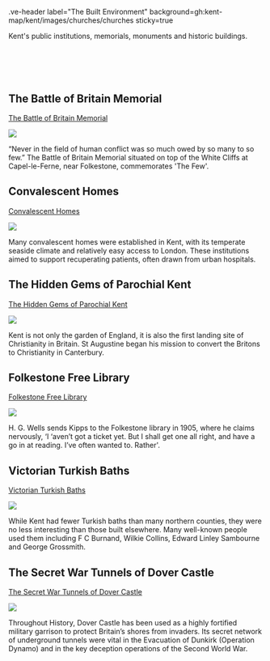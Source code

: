 .ve-header label="The Built Environment" background=gh:kent-map/kent/images/churches/churches sticky=true

Kent's public institutions, memorials, monuments and historic buildings.

# &nbsp; 
<param class="cards">

## The Battle of Britain Memorial

[The Battle of Britain Memorial](/20c/20c-battle-of-britain-memorial)

![](https://iiif.juncture-digital.org/thumbnail?url=https://upload.wikimedia.org/wikipedia/commons/2/20/Bob-mem1.jpg)

“Never in the field of human conflict was so much owed by so many to so few.” The Battle of Britain Memorial situated on top of the White Cliffs at Capel-le-Ferne, near Folkestone, commemorates 'The Few'.

## Convalescent Homes

[Convalescent Homes](/churches/19c-convalescent-homes)

![](https://iiif.juncture-digital.org/thumbnail?url=https://stor.artstor.org/stor/b39e64c7-9ec4-42a9-97d2-d3c1509b5940)

Many convalescent homes were established in Kent, with its temperate seaside climate and relatively easy access to London. These institutions aimed to support recuperating patients, often drawn from urban hospitals.

## The Hidden Gems of Parochial Kent

[The Hidden Gems of Parochial Kent](/churches/overview)

![](https://iiif.juncture-digital.org/thumbnail?url=https://stor.artstor.org/stor/d4be729a-0826-4b0f-8eaa-6a4c33dbbc99)

Kent is not only the garden of England, it is also the first landing site of Christianity in Britain. St Augustine began his mission to convert the Britons to Christianity in Canterbury.


## Folkestone Free Library

[Folkestone Free Library](/19c/19c-folkestone-free-library)

![](https://iiif.juncture-digital.org/thumbnail?url=https://s2.geograph.org.uk/geophotos/06/44/15/6441598_45f93e8d_1024x1024.jpg)

H. G. Wells sends Kipps to the Folkestone library in 1905, where he claims nervously, ‘I ‘aven’t got a ticket yet. But I shall get one all right, and have a go in at reading. I’ve often wanted to. Rather'.


## Victorian Turkish Baths

[Victorian Turkish Baths](/19c/19c-turkish-baths)

![](https://iiif.wellcomecollection.org/image/L0005395/full/full/0/default.jpg)

While Kent had fewer Turkish baths than many northern counties, they were no less interesting than those built elsewhere. Many well-known people used them including F C Burnand, Wilkie Collins, Edward Linley Sambourne and George Grossmith. 

## The Secret War Tunnels of Dover Castle

[The Secret War Tunnels of Dover Castle](/20c/20c-secret-tunnels)

![](https://iiif.juncture-digital.org/thumbnail?url=https://stor.artstor.org/stor/b5454516-3f8b-49dc-ae11-fee1888c3292)

Throughout History, Dover Castle has been used as a highly fortified military garrison to protect Britain’s shores from invaders. Its secret network of underground tunnels were vital in the Evacuation of Dunkirk (Operation Dynamo) and in the key deception operations of the Second World War.


